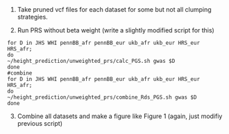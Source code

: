 ##

1. Take pruned vcf files for each dataset for some but not all clumping strategies.

2. Run PRS without beta weight (write a slightly modified script for this)

```
for D in JHS WHI pennBB_afr pennBB_eur ukb_afr ukb_eur HRS_eur HRS_afr;
do
~/height_prediction/unweighted_prs/calc_PGS.sh gwas $D
done
#combine
for D in JHS WHI pennBB_afr pennBB_eur ukb_afr ukb_eur HRS_eur HRS_afr;
do
~/height_prediction/unweighted_prs/combine_Rds_PGS.sh gwas $D
done
```
3. Combine all datasets and make a figure like Figure 1 (again, just modifiy previous script)
